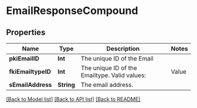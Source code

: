 # EmailResponseCompound

## Properties
Name | Type | Description | Notes
------------ | ------------- | ------------- | -------------
**pkiEmailID** | **Int** | The unique ID of the Email | 
**fkiEmailtypeID** | **Int** | The unique ID of the Emailtype.  Valid values:  |Value|Description| |-|-| |1|Office| |2|Home| | 
**sEmailAddress** | **String** | The email address. | 

[[Back to Model list]](../README.md#documentation-for-models) [[Back to API list]](../README.md#documentation-for-api-endpoints) [[Back to README]](../README.md)


